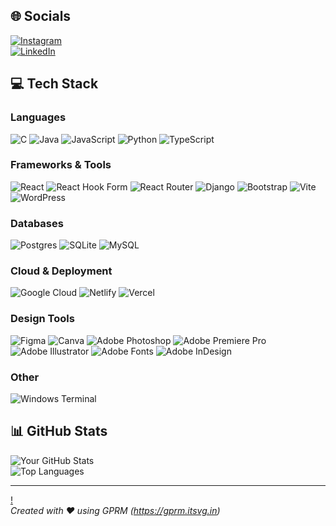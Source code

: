 ## 🌐 Socials
[![Instagram](https://img.shields.io/badge/Instagram-%23E4405F.svg?logo=Instagram&logoColor=white)](https://instagram.com/_imbibek)  
[![LinkedIn](https://img.shields.io/badge/LinkedIn-%230077B5.svg?logo=linkedin&logoColor=white)](https://linkedin.com/in/imbibek-43313723b)

## 💻 Tech Stack
### Languages
![C](https://img.shields.io/badge/c-%2300599C.svg?style=for-the-badge&logo=c&logoColor=white) 
![Java](https://img.shields.io/badge/java-%23ED8B00.svg?style=for-the-badge&logo=openjdk&logoColor=white) 
![JavaScript](https://img.shields.io/badge/javascript-%23323330.svg?style=for-the-badge&logo=javascript&logoColor=%23F7DF1E) 
![Python](https://img.shields.io/badge/python-3670A0?style=for-the-badge&logo=python&logoColor=ffdd54) 
![TypeScript](https://img.shields.io/badge/typescript-%23007ACC.svg?style=for-the-badge&logo=typescript&logoColor=white)

### Frameworks & Tools
![React](https://img.shields.io/badge/react-%2320232a.svg?style=for-the-badge&logo=react&logoColor=%2361DAFB) 
![React Hook Form](https://img.shields.io/badge/React%20Hook%20Form-%23EC5990.svg?style=for-the-badge&logo=reacthookform&logoColor=white) 
![React Router](https://img.shields.io/badge/React_Router-CA4245?style=for-the-badge&logo=react-router&logoColor=white) 
![Django](https://img.shields.io/badge/django-%23092E20.svg?style=for-the-badge&logo=django&logoColor=white) 
![Bootstrap](https://img.shields.io/badge/bootstrap-%238511FA.svg?style=for-the-badge&logo=bootstrap&logoColor=white) 
![Vite](https://img.shields.io/badge/vite-%23646CFF.svg?style=for-the-badge&logo=vite&logoColor=white) 
![WordPress](https://img.shields.io/badge/WordPress-%23117AC9.svg?style=for-the-badge&logo=WordPress&logoColor=white)

### Databases
![Postgres](https://img.shields.io/badge/postgres-%23316192.svg?style=for-the-badge&logo=postgresql&logoColor=white) 
![SQLite](https://img.shields.io/badge/sqlite-%2307405e.svg?style=for-the-badge&logo=sqlite&logoColor=white) 
![MySQL](https://img.shields.io/badge/mysql-%2300000f.svg?style=for-the-badge&logo=mysql&logoColor=white)

### Cloud & Deployment
![Google Cloud](https://img.shields.io/badge/GoogleCloud-%234285F4.svg?style=for-the-badge&logo=google-cloud&logoColor=white) 
![Netlify](https://img.shields.io/badge/netlify-%23000000.svg?style=for-the-badge&logo=netlify&logoColor=#00C7B7) 
![Vercel](https://img.shields.io/badge/vercel-%23000000.svg?style=for-the-badge&logo=vercel&logoColor=white)

### Design Tools
![Figma](https://img.shields.io/badge/figma-%23F24E1E.svg?style=for-the-badge&logo=figma&logoColor=white) 
![Canva](https://img.shields.io/badge/Canva-%2300C4CC.svg?style=for-the-badge&logo=Canva&logoColor=white) 
![Adobe Photoshop](https://img.shields.io/badge/adobe%20photoshop-%2331A8FF.svg?style=for-the-badge&logo=adobe%20photoshop&logoColor=white) 
![Adobe Premiere Pro](https://img.shields.io/badge/Adobe%20Premiere%20Pro-9999FF.svg?style=for-the-badge&logo=Adobe%20Premiere%20Pro&logoColor=white) 
![Adobe Illustrator](https://img.shields.io/badge/adobe%20illustrator-%23FF9A00.svg?style=for-the-badge&logo=adobe%20illustrator&logoColor=white) 
![Adobe Fonts](https://img.shields.io/badge/Adobe%20Fonts-000B1D.svg?style=for-the-badge&logo=Adobe%20Fonts&logoColor=white) 
![Adobe InDesign](https://img.shields.io/badge/Adobe%20InDesign-49021F?style=for-the-badge&logo=adobeindesign&logoColor=FF3366)

### Other
![Windows Terminal](https://img.shields.io/badge/Windows%20Terminal-%234D4D4D.svg?style=for-the-badge&logo=windows-terminal&logoColor=white)

## 📊 GitHub Stats
![Your GitHub Stats](https://github-readme-stats.vercel.app/api?username=YOUR_GITHUB_USERNAME&show_icons=true&theme=radical)  
![Top Languages](https://github-readme-stats.vercel.app/api/top-langs/?username=YOUR_GITHUB_USERNAME&layout=compact&theme=radical)

---

[!](https://visitcount.itsvg.in)  
*Created with ❤️ using GPRM (https://gprm.itsvg.in)*
